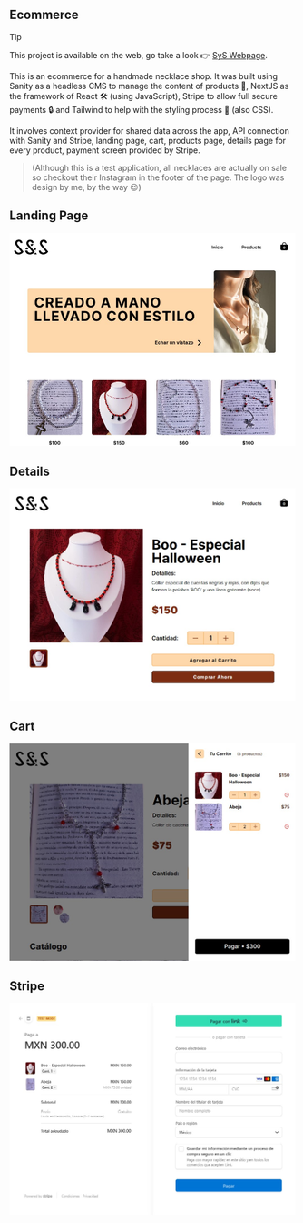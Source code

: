 ## Ecommerce
> [!TIP]
> This project is available on the web, go take a look 👉 [SyS Webpage](https://sys-ecommerce.vercel.app/).

This is an ecommerce for a handmade necklace shop. It was built using Sanity as a headless CMS to manage the content of products 📂, NextJS as the framework of React 🛠 (using JavaScript), Stripe to allow full secure payments 🔒 and Tailwind to help with the styling process 🎨 (also CSS). 

It involves context provider for shared data across the app, API connection with Sanity and Stripe, landing page, cart, products page, details page for every product, payment screen provided by Stripe.

> (Although this is a test application, all necklaces are actually on sale so checkout their Instagram in the footer of the page. The logo was design by me, by the way 😉)



## Landing Page
![Preview Image](https://github.com/JonyDLCS/ecommerce/blob/master/preview.jpg?raw=true)
## Details
![Preview Details](https://github.com/JonyDLCS/ecommerce/blob/master/previewDetails.jpg?raw=true)
## Cart
![Preview Cart](https://github.com/JonyDLCS/ecommerce/blob/master/previewCart.jpg?raw=true)
## Stripe
![Preview Stripe](https://github.com/JonyDLCS/ecommerce/blob/master/stripe.jpg?raw=true)
